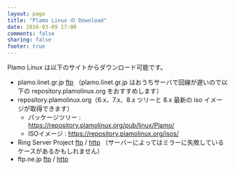 ```yaml
---
layout: page
title: "Plamo Linux の Download"
date: 2016-03-09 17:00
comments: false
sharing: false
footer: true
---
```


Plamo Linux は以下のサイトからダウンロード可能です。

* plamo.linet.gr.jp [ftp](ftp://plamo.linet.gr.jp/pub/) （plamo.linet.gr.jp はおうちサーバで回線が遅いので以下の repository.plamolinux.org をおすすめします）
* repository.plamolinux.org（6.x、7.x、8.x ツリーと 8.x 最新の iso イメージが取得できます）
    * パッケージツリー : https://repository.plamolinux.org/pub/linux/Plamo/
    * ISOイメージ : https://repository.plamolinux.org/isos/
* Ring Server Project [ftp](ftp://ftp.ring.gr.jp/pub/linux/Plamo/) / [http](http://www.ring.gr.jp/pub/linux/Plamo/) （サーバーによってはミラーに失敗しているケースがあるかもしれません）
* ftp.ne.jp [ftp](ftp://ftp.ne.jp/pub/Linux/distributions/plamolinux/) / [http](http://ftp.ne.jp/pub/Linux/distributions/plamolinux/)
